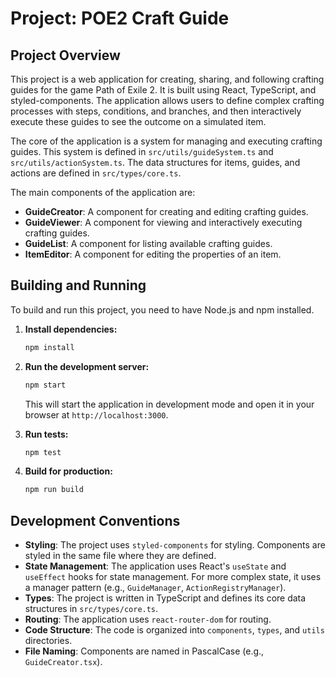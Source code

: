 # Project: POE2 Craft Guide

## Project Overview

This project is a web application for creating, sharing, and following crafting guides for the game Path of Exile 2. It is built using React, TypeScript, and styled-components. The application allows users to define complex crafting processes with steps, conditions, and branches, and then interactively execute these guides to see the outcome on a simulated item.

The core of the application is a system for managing and executing crafting guides. This system is defined in `src/utils/guideSystem.ts` and `src/utils/actionSystem.ts`. The data structures for items, guides, and actions are defined in `src/types/core.ts`.

The main components of the application are:

*   **GuideCreator**: A component for creating and editing crafting guides.
*   **GuideViewer**: A component for viewing and interactively executing crafting guides.
*   **GuideList**: A component for listing available crafting guides.
*   **ItemEditor**: A component for editing the properties of an item.

## Building and Running

To build and run this project, you need to have Node.js and npm installed.

1.  **Install dependencies:**
    ```bash
    npm install
    ```

2.  **Run the development server:**
    ```bash
    npm start
    ```
    This will start the application in development mode and open it in your browser at `http://localhost:3000`.

3.  **Run tests:**
    ```bash
    npm test
    ```

4.  **Build for production:**
    ```bash
    npm run build
    ```

## Development Conventions

*   **Styling**: The project uses `styled-components` for styling. Components are styled in the same file where they are defined.
*   **State Management**: The application uses React's `useState` and `useEffect` hooks for state management. For more complex state, it uses a manager pattern (e.g., `GuideManager`, `ActionRegistryManager`).
*   **Types**: The project is written in TypeScript and defines its core data structures in `src/types/core.ts`.
*   **Routing**: The application uses `react-router-dom` for routing.
*   **Code Structure**: The code is organized into `components`, `types`, and `utils` directories.
*   **File Naming**: Components are named in PascalCase (e.g., `GuideCreator.tsx`).
